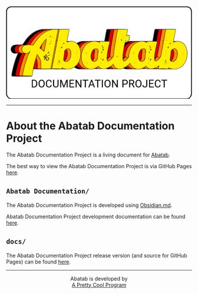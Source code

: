 <div align="center">

![](.github/resources/images/logos/AbatabDocumentationProjectLogo.png)

</div>

***

# About the Abatab Documentation Project

The Abatab Documentation Project is a living document for [Abatab](https://github.com/spectrum-health-systems/Abatab).

The best way to view the Abatab Documentation Project is via GitHub Pages [here](https://spectrum-health-systems.github.io/Abatab-Documentation-Project/).

## `Abatab Documentation/`

The Abatab Documentation Project is developed using [Obsidian.md](https://obsidian.md/).

Abatab Documentation Project development documentation can be found [here](/docs//Abatab%20Documentation/).

## `docs/`

The Abatab Documentation Project release version (and source for GitHub Pages) can be found [here](/docs/).

***

<div align="center">

  Abatab is developed by<br>
  [A Pretty Cool Program](https://github.com/APrettyCoolProgram)

</div>
